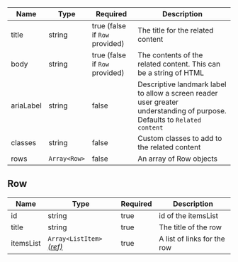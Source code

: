 | Name      | Type         | Required                       | Description                                                                                                              |
| --------- | ------------ | ------------------------------ | ------------------------------------------------------------------------------------------------------------------------ |
| title     | string       | true (false if `Row` provided) | The title for the related content                                                                                        |
| body      | string       | true (false if `Row` provided) | The contents of the related content. This can be a string of HTML                                                        |
| ariaLabel | string       | false                          | Descriptive landmark label to allow a screen reader user greater understanding of purpose. Defaults to `Related content` |
| classes   | string       | false                          | Custom classes to add to the related content                                                                             |
| rows      | `Array<Row>` | false                          | An array of Row objects                                                                                                  |

## Row

| Name      | Type                                                        | Required | Description                 |
| --------- | ----------------------------------------------------------- | -------- | --------------------------- |
| id        | string                                                      | true     | id of the itemsList         |
| title     | string                                                      | true     | The title of the row        |
| itemsList | `Array<ListItem>` [_(ref)_](/foundations/typography/#lists) | true     | A list of links for the row |
